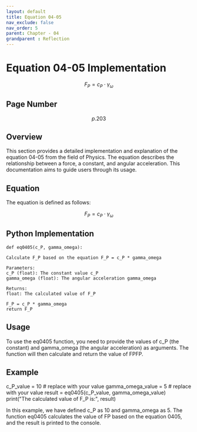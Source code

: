 ```yaml
---
layout: default
title: Equation 04-05
nav_exclude: false
nav_order: 5
parent: Chapter - 04
grandparent : Reflection
---
```

# Equation 04-05 Implementation
$$ F_P = c_P \cdot \gamma_\omega \tag{4-05} $$

## Page Number
$$p.203$$

## Overview

This section provides a detailed implementation and explanation of the equation 04-05 from the field of Physics. The equation describes the relationship between a force, a constant, and angular acceleration. This documentation aims to guide users through its usage.
## Equation

The equation is defined as follows:

$$ F_P = c_P \cdot \gamma_\omega \tag{4-05} $$


## Python Implementation

    def eq0405(c_P, gamma_omega):
    
    Calculate F_P based on the equation F_P = c_P * gamma_omega

    Parameters:
    c_P (float): The constant value c_P
    gamma_omega (float): The angular acceleration gamma_omega

    Returns:
    float: The calculated value of F_P
    
    F_P = c_P * gamma_omega
    return F_P

## Usage

To use the eq0405 function, you need to provide the values of c_P (the constant) and gamma_omega (the angular acceleration) as arguments. The function will then calculate and return the value of FPFP​.

## Example

  c_P_value = 10  # replace with your value
  gamma_omega_value = 5   # replace with your value
  result = eq0405(c_P_value, gamma_omega_value)
  print("The calculated value of F_P is:", result)

In this example, we have defined c_P as 10 and gamma_omega as 5. The function eq0405 calculates the value of FP​ based on the equation 0405, and the result is printed to the console.

